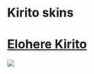 # Kirito skins

# [Elohere Kirito](https://download1650.mediafire.com/fq3w2ol0wbdg/s4j7s39thz8sijt/-++++++++++++++++Elohere.osk)
![](https://osu.ppy.sh/ss/14102508/9782)
